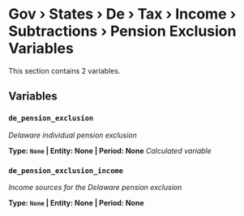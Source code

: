 # Gov › States › De › Tax › Income › Subtractions › Pension Exclusion Variables

This section contains 2 variables.

## Variables

### `de_pension_exclusion`
*Delaware individual pension exclusion*

**Type: `None` | Entity: None | Period: None**
*Calculated variable*

### `de_pension_exclusion_income`
*Income sources for the Delaware pension exclusion*

**Type: `None` | Entity: None | Period: None**
